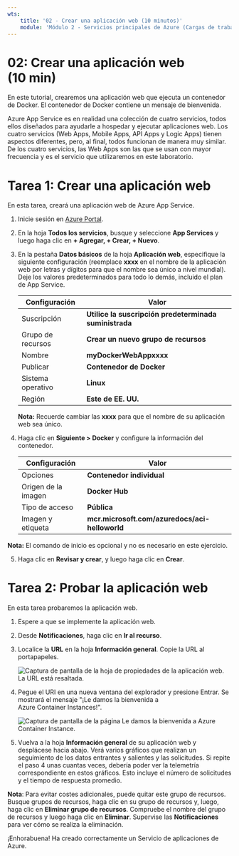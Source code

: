 ```yaml
---
wts:
    title: '02 - Crear una aplicación web (10 minutos)'
    module: 'Módulo 2 - Servicios principales de Azure (Cargas de trabajo)'
---
```

# 02: Crear una aplicación web (10 min)

En este tutorial, crearemos una aplicación web que ejecuta un contenedor de Docker. El contenedor de Docker contiene un mensaje de bienvenida. 

Azure App Service es en realidad una colección de cuatro servicios, todos ellos diseñados para ayudarle a hospedar y ejecutar aplicaciones web. Los cuatro servicios (Web Apps, Mobile Apps, API Apps y Logic Apps) tienen aspectos diferentes, pero, al final, todos funcionan de manera muy similar. De los cuatro servicios, las Web Apps son las que se usan con mayor frecuencia y es el servicio que utilizaremos en este laboratorio.

# Tarea 1: Crear una aplicación web 

En esta tarea, creará una aplicación web de Azure App Service. 

1. Inicie sesión en [Azure Portal](http://portal.azure.com/). 

2. En la hoja **Todos los servicios**, busque y seleccione **App Services** y luego haga clic en **+ Agregar, + Crear, + Nuevo**.

3. En la pestaña **Datos básicos** de la hoja **Aplicación web**, especifique la siguiente configuración (reemplace **xxxx** en el nombre de la aplicación web por letras y dígitos para que el nombre sea único a nivel mundial). Deje los valores predeterminados para todo lo demás, incluido el plan de App Service. 

    | Configuración | Valor |
    | -- | -- |
    | Suscripción | **Utilice la suscripción predeterminada suministrada** |
    | Grupo de recursos | **Crear un nuevo grupo de recursos**|
    | Nombre | **myDockerWebAppxxxx** |
    | Publicar | **Contenedor de Docker** |
    | Sistema operativo | **Linux** |
    | Región | **Este de EE. UU.** |
    
    **Nota:** Recuerde cambiar las **xxxx** para que el nombre de su aplicación web sea único.

4. Haga clic en **Siguiente > Docker** y configure la información del contenedor.  

    | Configuración | Valor |
    | -- | -- |
    | Opciones | **Contenedor individual** |
    | Origen de la imagen | **Docker Hub** |
    | Tipo de acceso | **Pública** |
    | Imagen y etiqueta | **mcr.microsoft.com/azuredocs/aci-helloworld** |
    
 **Nota:** El comando de inicio es opcional y no es necesario en este ejercicio.

5. Haga clic en **Revisar y crear**, y luego haga clic en **Crear**. 

# Tarea 2: Probar la aplicación web

En esta tarea probaremos la aplicación web.

1. Espere a que se implemente la aplicación web.

2. Desde **Notificaciones**, haga clic en **Ir al recurso**. 

3. Localice la **URL** en la hoja **Información general**. Copie la URL al portapapeles.

    ![Captura de pantalla de la hoja de propiedades de la aplicación web. La URL está resaltada.](../images/0801.png)

4. Pegue el URI en una nueva ventana del explorador y presione Entrar. Se mostrará el mensaje "¡Le damos la bienvenida a Azure Container Instances!".

    ![Captura de pantalla de la página Le damos la bienvenida a Azure Container Instance.](../images/0802.png)

5. Vuelva a la hoja **Información general** de su aplicación web y desplácese hacia abajo. Verá varios gráficos que realizan un seguimiento de los datos entrantes y salientes y las solicitudes. Si repite el paso 4 unas cuantas veces, debería poder ver la telemetría correspondiente en estos gráficos. Esto incluye el número de solicitudes y el tiempo de respuesta promedio. 

**Nota**: Para evitar costes adicionales, puede quitar este grupo de recursos. Busque grupos de recursos, haga clic en su grupo de recursos y, luego, haga clic en **Eliminar grupo de recursos**. Compruebe el nombre del grupo de recursos y luego haga clic en **Eliminar**. Supervise las **Notificaciones** para ver cómo se realiza la eliminación.

¡Enhorabuena! Ha creado correctamente un Servicio de aplicaciones de Azure.
